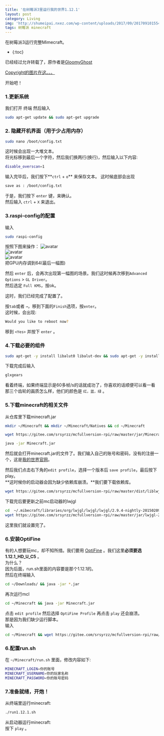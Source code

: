 ```yaml
---
title: '在树莓派3里运行我的世界1.12.1'
layout: post
category: Living
img: 'http://shumeipai.nxez.com/wp-content/uploads/2017/09/20170910155453155-0.jpg'
tags: 树莓派 minecraft
---
```


在树莓派3运行完整Mimecraft。  
  
* {:toc}

已经经过允许转载了，原作者是[GloomyGhost](http://gloomyghost.com)  
  
[Copyright的图片在这。。。](https://coding.net/u/SunbossRS/p/GotBlogDowner/git/raw/master/img/RunMinecraftOnRaspberryPi3/01.png)  
  
开始吧！  
  
  
  
### 1.更新系统

我们打开 终端 然后输入
```bash
sudo apt-get update && sudo apt-get upgrade

```
### 2. 隐藏开机界面（用于少占用内存）
```bash
sudo nano /boot/config.txt
```
这时候会出现一大堆文本。  
将光标移到最后一个字符，然后我们换两行(换行)，然后输入以下内容:
```bash
disable_overscan=1
```
输入完毕后，我们按下**`ctrl` + `o`** 来保存文本。
这时候底部会出现
```bash
save as : /boot/config.txt
```
于是，我们按下 `enter` 键，来确认。  
然后输入 `ctrl` + `X` 来退出。

### 3.raspi-config的配置
输入
```bash
sudo raspi-config
```
按照下图来操作：
![avatar](https://coding.net/u/SunbossRS/p/GotBlogDowner/git/raw/master/img/RunMinecraftOnRaspberryPi3/02.jpg)  
![avatar](https://coding.net/u/SunbossRS/p/GotBlogDowner/git/raw/master/img/RunMinecraftOnRaspberryPi3/03.jpg)  
![avatar](https://coding.net/u/SunbossRS/p/GotBlogDowner/git/raw/master/img/RunMinecraftOnRaspberryPi3/04.jpg)  
把GPU内存调到64(最后一幅图)  
  
然后 `enter` 后，会再次出现第一幅图的场景。我们这时候再次移到`Advanced Options` > `GL Driver`。  
然后选定 `Full KMS`，按ok。  
  
这时，我们已经完成了配置了。  
  
按`tab`或者 `→`，移到下面的`Finish`选项，按`enter`。  
这时候，会出现:
```bash
Would you like to reboot now?
```
移到 `<Yes>` 并按下 `enter` 。
  

### 4.下载必要的组件
```bash
sudo apt-get -y install libalut0 libalut-dev && sudo apt-get -y install mesa-utils 
```
下载完成后输入
```bash
glxgears
```
看着终端，如果终端显示是60多帧/s的话就成功了，你喜欢的话顺便可以看一看那三个齿轮的画质怎么样，他们的颜色是 `红，蓝，绿` 。  

### 5.下载minecraft的相关文件
从仓库里下载minecraft.jar
```bash
mkdir ~/Minecraft && mkdir ~/Minecraft/Natives && cd ~/Minecraft
```
```bash
wget https://gitee.com/srsyrzz/mcfullversion-rpi/raw/master/jar/Minecraft.jar
```
```bash
java -jar Minecraft.jar
```
然后就会打开minecraft.jar的文件了。我们输入自己的账号和密码，没有的注册一个，这是[我的世界官网](http://minecraft.net)。  
  
然后我们点击右下角的`edit profile`，选择一个版本后 `save profile`，最后按下play。  
**这时候你的启动器会因为缺少依赖库崩溃。**我们要下载依赖库。
```bash
wget https://gitee.com/srsyrzz/mcfullversion-rpi/raw/master/dist/liblwjgl.so && wget https://gitee.com/srsyrzz/mcfullversion-rpi/raw/master/dist/libopenal.so
```
下载完后要更新之前mc启动器的lwjgl
```bash
cd  ~/.mibecraft/libraries/org/lwjgl/lwjgl/lwjgl/2.9.4-nightly-20150209.jar && rm lwjgl-2.9.4-nightly-20150209.jar
wget https://gitee.com/srsyrzz/mcfullversion-rpi/raw/master/jar/lwjgl-2.9.4-nightly-20150209.jar
```
这里我们就设置完了。

### 6.安装OptiFine
有的人想要玩mc，却不知所措。我们要用 [OptiFine](http://optifine.net/downloads) 。我们这里**必须要选1.12.1_HD_U_C5**  。  
为什么？  
因为后面，run.sh里面的内容要是那个1.12.1的。  
然后在终端输入
```bash
cd ~/Downloads/ && java -jar *.jar
```
再次运行mcl
```bash
cd ~/Minecraft && java -jar Minecraft.jar
```
点击 `edit profile` 然后选择 `OptiFine Profile` 再点击 `play` 还会崩溃。  
那是因为我们缺少运行脚本。  
输入
```bash
cd ~/Minecraft && wget https://gitee.com/srsyrzz/mcfullversion-rpi/raw/master/run1.12.1.sh && chmod +x run1.12.1.sh
```

### 6.配置run.sh
在 `~/Minecraft/run.sh` 里面，修改内容如下:
```sh
MINECRAFT_LOGIN=你的账号
MINECRAFT_USERNAME=你的玩家名称
MINECRAFT_PASSWORD=你的账号密码
```

### 7.准备就绪，开炮！
从终端里运行minecraft:
```bash
./run1.12.1.sh
```
从启动器运行minecraft:  
按下 `play` 。
